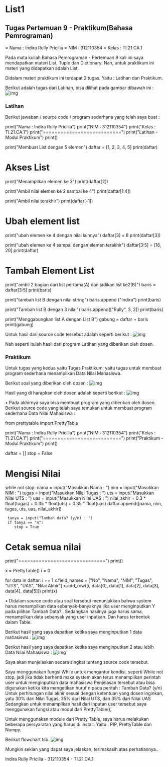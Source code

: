 # List1

## Tugas Pertemuan 9 - Praktikum(Bahasa Pemrograman)

= Nama : Indira Rully Pricilia
= NIM : 312110354
= Kelas : TI.21.CA.1

Pada mata kuliah Bahasa Pemrograman - Pertemuan 9 kali ini saya mendapatkan materi List, Tuple dan Dictionary. Nah, untuk praktikum ini materi yang didapatkan adalah List.

Didalam materi praktikum ini terdapat 2 tugas. Yaitu : Latihan dan Praktikum.

Berikut adalah tugas dari Latihan, bisa dilihat pada gambar dibawah ini :
![img](Screenshot/ss1.png)

### Latihan
Berikut jawaban / source code / program sederhana yang telah saya buat :

print("Nama : Indira Rully Pricilia")
print("NIM : 312110354")
print("Kelas : TI.21.CA.1")
print("===========================")
print("Latihan - Modul Praktikum") 
print()

print("Membuat List dengan 5 elemen")
daftar = [1, 2, 3, 4, 5]
print(daftar)
# Akses List
print("Menampilkan elemen ke 3")
print(daftar[2])

print("Ambil nilai elemen ke 2 sampai ke 4")
print(daftar[1:4])

print("Ambil nilai terakhir")
print(daftar[-1])

# Ubah element list
print("ubah elemen ke 4 dengan nilai lainnya")
daftar[3] = 8
print(daftar[3])

print("ubah elemen ke 4 sampai dengan elemen terakhir")
daftar[3:5] = [16, 20]
print(daftar)

# Tambah Element List
print("ambil 2 bagian dari list pertama(A) dan jadikan list ke2(B)")
baris = daftar[3:5]
print(baris)

print("tambah list B dengan nilai string")
baris.append ("Indira")
print(baris)

print("Tambah list B dengan 3 nilai")
baris.append(["Rully", 3, 2])
print(baris)

print("Menggabungkan list A dengan List B")
gabung = daftar + baris
print(gabung)

Untuk hasil dari source code tersebut adalah seperti berikut :
![img](Screenshot/ss1.png)
 
Nah seperti itulah hasil dari program Latihan yang diberikan oleh dosen.

### Praktikum

Untuk tugas yang kedua yaitu Tugas Praktikum, yaitu tugas untuk membuat program sederhana menampilkan Data Nilai Mahasiswa.

Berikut soal yang diberikan oleh dosen :
![img](Screenshot/ss3.png)

Hasil yang di harapkan oleh dosen adalah seperti berikut :
![img](Screenshot/ss3.png)

• Pada akhirnya saya bisa membuat program yang diberikan oleh dosen. Berikut source code yang telah saya temukan untuk membuat program sederhana Data Nilai Mahasiswa :

from prettytable import PrettyTable

print("Nama : Indira Rully Pricilia")
print("NIM : 312110354")
print("Kelas : TI.21.CA.1")
print("===========================")
print("Praktikum - Modul Praktikum")
print()

daftar = []
stop = False

# Mengisi Nilai
while not stop:
     nama = input("Masukkan Nama : ")
     nim = input("Masukkan NIM : ")
     tugas = input("Masukkan Nilai Tugas : ")
     uts = input("Masukkan Nilai UTS : ")
     uas = input("Masukkan Nilai UAS : ")
     nilai_akhir = 0.3 * float(tugas) + 0.35 * float(uts) + 0.35 * float(uas)
     daftar.append([nama, nim, tugas, uts, uas, nilai_akhir])
         
     tanya = input("Tambah data? (y/n) : ")
     if tanya == "n":
        stop = True

# Cetak semua nilai
print("==============================")
print()

x = PrettyTable()
i = 0

for data in daftar:
     i += 1
     x.field_names = ["No", "Nama", "NIM", "Tugas", "UTS", "UAS", "Nilai Akhir"]
     x.add_row([i, data[0], data[1], data[2], data[3], data[4], data[5]])
print(x)

• Didalam source code atau soal tersebut menunjukkan bahwa system harus menampilkan data sebanyak-banyaknya jika user menginputkan Y pada pilihan Tambah Data? . Sedangkan hasilnya juga harus sama, menampilkan data sebanyak yang user inputkan. Dan harus terbentuk dalam Table.

Berikut hasil yang saya dapatkan ketika saya menginputkan 1 data mahasiswa :
![img](Screenshot/ss3.png)

Berikut hasil yang saya dapatkan ketika saya menginputkan 2 atau lebih Data Nilai Mahasiswa :
![img](Screenshot/ss3.png)

Saya akan menjelaskan secara singkat tentang source code tersebut.

Saya menggunakan fungsi While untuk mengantur kondisi, seperti While not stop, jadi jika tidak berhenti maka system akan terus menampilkan perintah user untuk menginputkan data mahasiswa
Penjelasan tersebut atau bisa digunakan ketika kita mengetikan huruf n pada peritah : Tambah Data? (y/n)
Untuk perhitungan nilai akhir sesuai dengan ketentuan yang dosen inginkan, yatu 30% dari Nilai Tugas, 35% dari Nilai UTS, dan 35% dari Nilai UAS
Sedangkan untuk menampilkan hasil dari inputan user tersebut saya menggunakan fungsi atau modul dari PrettyTable(),

Untuk menggunakan module dari Pretty Table, saya harus melakukan beberapa persyaratan yang harus di install. Yaitu : PIP, PrettyTable dan Numpy.

Berikut flowchart tsb.
![img](Screenshot/ss6.png)

Mungkin sekian yang dapat saya jelaskan, terimakasih atas perhatiannya..

Indira Rully Pricilia - 312110354 - TI.21.CA.1
